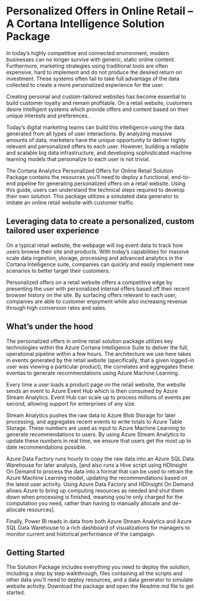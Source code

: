 # Personalized Offers in Online Retail – A Cortana Intelligence Solution Package #

In today’s highly competitive and connected environment, modern businesses can no longer survive with generic, static online content. Furthermore, marketing strategies using traditional tools are often expensive, hard to implement and do not produce the desired return on investment. These systems often fail to take full advantage of the data collected to create a more personalized experience for the user. 

Creating personal and custom-tailored websites has become essential to build customer loyalty and remain profitable. On a retail website, customers desire intelligent systems which provide offers and content based on their unique interests and preferences.   

Today’s digital marketing teams can build this intelligence using the data generated from all types of user interactions. By analyzing massive amounts of data, marketers have the unique opportunity to deliver highly relevant and personalized offers to each user. However, building a reliable and scalable big data infrastructure, and developing sophisticated machine learning models that personalize to each user is not trivial.  

The Cortana Analytics Personalized Offers for Online Retail Solution Package contains the resources you’ll need to deploy a functional, end-to-end pipeline for generating personalized offers on a retail website. Using this guide, users can understand the technical steps required to develop their own solution. This package utilizes a simulated data generator to imitate an online retail website with customer traffic. 

## Leveraging data to create a personalized, custom tailored user experience 

On a typical retail website, the webpage will log event data to track how users browse their site and products. With today’s capabilities for massive scale data ingestion, storage, processing and advanced analytics in the Cortana Intelligence suite, companies can quickly and easily implement new scenarios to better target their customers. 

Personalized offers on a retail website offers a competitive edge by presenting the user with personalized internal offers based off their recent browser history on the site. By surfacing offers relevant to each user, companies are able to customer enjoyment while also increasing revenue through high conversion rates and sales. 

## What’s under the hood 

The personalized offers in online retail solution package utilizes key technologies within the Azure Cortana Intelligence Suite to deliver the full, operational pipeline within a few hours.  The architecture we use here takes in events generated by the retail website (specifically, that a given logged-in user was viewing a particular product), the correlates and aggregates these eventas to generate recommendations using Azure Machine Learning.  

Every time a user loads a product page on the retail website, the website sends an event to Azure Event Hub which is then consumed by Azure Stream Analytics.  Event Hub can scale up to process millions of events per second, allowing support for enterprises of any size.  

Stream Analytics pushes the raw data to Azure Blob Storage for later processing, and aggregates recent events to write totals to Azure Table Storage.  These numbers are used as input to Azure Machine Learning to generate recommendations to users.  By using Azure Stream Analytics to update these numbers in real time, we ensure that users get the most up to date recommendations possible.  

Azure Data Factory runs hourly to copy the raw data into an Azure SQL Data Warehouse for later analysis, [and also runs a Hive script using HDInsight On Demand to process the data into a format that can be used to retrain the Azure Machine Learning model, updating the recommendations based on the latest user activity.  Using Azure Data Factory and HDInsight On Demand allows Azure to bring up computing resources as needed and shut them down when processing is finished, meaning you’re only charged for the computation you need, rather than having to manually allocate and de-allocate resources].

Finally, Power BI reads in data from both Azure Stream Analytics and Azure SQL Data Warehouse to a rich dashboard of visualizations for managers to monitor current and historical performance of the campaign. 

## Getting Started

The Solution Package includes everything you need to deploy the solution, including a step by step walkthrough, files containing all the scripts and other data you’ll need to deploy resources, and a data generator to simulate website activity.  Download the package and open the Readme.md file to get started.
